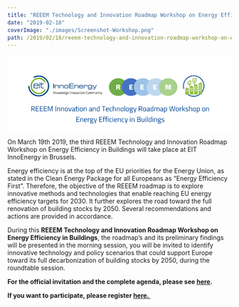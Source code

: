 ```yaml
---
title: "REEEM Technology and Innovation Roadmap Workshop on Energy Efficiency in Buildings now open for registration!"
date: "2019-02-18"
coverImage: "./images/Screenshot-Workshop.png"
path: /2019/02/18/reeem-technology-and-innovation-roadmap-workshop-on-energy-efficiency-in-buildings-now-open-for-registration/
---
```


![Energy Efficiency in Buildings](./images/Screenshot-Workshop.png)

On March 19th 2019, the third REEEM Technology and Innovation Roadmap Workshop on Energy Efficiency in Buildings will take place at EIT InnoEnergy in Brussels.

Energy efficiency is at the top of the EU priorities for the Energy Union, as stated in the Clean Energy Package for all Europeans as “Energy Efficiency First”. Therefore, the objective of the REEEM roadmap is to explore innovative methods and technologies that enable reaching EU energy efficiency targets for 2030. It further explores the road toward the full renovation of building stocks by 2050. Several recommendations and actions are provided in accordance.

During this **REEEM Technology and Innovation Roadmap Workshop on Energy Efficiency in Buildings**, the roadmap’s and its preliminary findings will be presented in the morning session, you will be invited to identify innovative technology and policy scenarios that could support Europe toward its full decarbonization of building stocks by 2050, during the roundtable session.

**For the official invitation and the complete agenda, please see [here](https://www.reeem.org/wp-content/uploads/2019/02/Invitation_and_Agenda_EIT_Workshop.pdf).**

**If you want to participate, please register [here. ](https://docs.google.com/forms/d/e/1FAIpQLSern0u-fbbBIRJ_kOqksFhDODZJ3aFIEuoTM45YvsqMIoIPLQ/viewform)**
